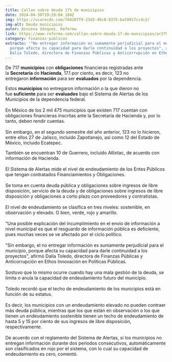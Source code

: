 ```yaml
---
title: Callan sobre deuda 17% de municipios
date: 2024-04-30T19:29:04.104Z
img: https://ucarecdn.com/76420ff9-23d2-46c8-8375-baf0917cc4c2/
img-alt: Deuda municipios
autor: Azucena Vásquez, Reforma
link: https://www.reforma.com/callan-sobre-deuda-17-de-municipios/ar2799505
category: finanzas-publicas
extracto: '"No entregar información es sumamente perjudicial para el municipio,
  porque afecta su capacidad para darle continuidad a los proyectos", afirmó
  Dalia Toledo, directora de Finanzas Públicas y Anticorrupción en Ethos'
---
```

De 717 **municipios** con **obligaciones** financieras registradas ante la **Secretaría** de **Hacienda**, 17.1 por ciento, es decir, 123 no entregaron **información** para ser **evaluados** por la dependencia.

Estos **municipios** no entregaron información o la que dieron no fue **suficiente** para ser **evaluados** bajo el Sistema de Alertas de los Municipios de la dependencia federal.\
\
En México de los 2 mil 475 municipios que existen 717 cuentan con obligaciones financieras inscritas ante la Secretaría de Hacienda y, por lo tanto, deben rendir cuentas.\
\
Sin embargo, en el segundo semestre del año anterior, 123 no lo hicieron, entre ellos 27 de Jalisco, incluido Zapotlanejo, así como 12 del Estado de México, incluido Ecatepec.

También se encuentran 10 de Guerrero, incluido Atlixtac, de acuerdo con información de Hacienda.\
\
El Sistema de Alertas mide el nivel de endeudamiento de los Entes Públicos que tengan contratados Financiamientos y Obligaciones.\
\
Se toma en cuenta deuda pública y obligaciones sobre ingresos de libre disposición, servicio de la deuda y de obligaciones sobre ingresos de libre disposición y obligaciones a corto plazo con proveedores y contratistas.\
\
El nivel de endeudamiento se clasifica en tres niveles: sostenible, en observación y elevado. O bien, verde, rojo y amarillo.\
\
"Una posible explicación del incumplimiento en el envío de información a nivel municipal es que el resguardo de información pública es deficiente, pues muchas veces se ve afectado por el ciclo político.\
\
"Sin embargo, el no entregar información es sumamente perjudicial para el municipio, porque afecta su capacidad para darle continuidad a los proyectos", afirmó Dalia Toledo, directora de Finanzas Públicas y Anticorrupción en Ethos Innovación en Políticas Públicas.\
\
Sostuvo que lo mismo ocurre cuando hay una mala gestión de la deuda, se limita o anula la capacidad de endeudamiento futuro del municipio.\
\
Toledo recordó que el techo de endeudamiento de los municipios está en función de su estatus.\
\
Es decir, los municipios con un endeudamiento elevado no pueden contraer más deuda pública, mientras que los que están en observación o los que tienen un endeudamiento sostenible tienen un techo de endeudamiento de hasta 5 y 15 por ciento de sus ingresos de libre disposición, respectivamente.\
\
De acuerdo con el reglamento del Sistema de Alertas, si los municipios no entregan información durante dos periodos consecutivos, automáticamente son clasificados en rojo por el sistema, con lo cual su capacidad de endeudamiento es cero, comentó.